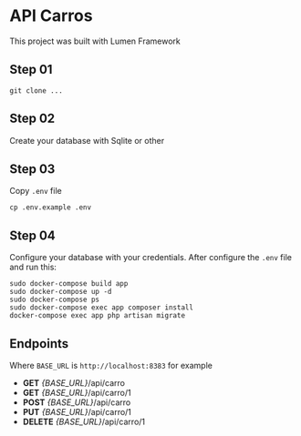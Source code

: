 # API Carros

This project was built with Lumen Framework

## Step 01

```
git clone ...
```

## Step 02

Create your database with Sqlite or other

## Step 03

Copy `.env` file

```cp .env.example .env```

## Step 04

Configure your database with your credentials. After configure the `.env` file and run this:

```
sudo docker-compose build app
sudo docker-compose up -d
sudo docker-compose ps
sudo docker-compose exec app composer install
docker-compose exec app php artisan migrate
```

## Endpoints

Where `BASE_URL` is `http://localhost:8383` for example

 - **GET** *{BASE_URL}*/api/carro
 - **GET** *{BASE_URL}*/api/carro/1
 - **POST** *{BASE_URL}*/api/carro
 - **PUT** *{BASE_URL}*/api/carro/1
 - **DELETE** *{BASE_URL}*/api/carro/1
